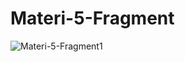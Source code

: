 # Materi-5-Fragment
![Materi-5-Fragment1](https://user-images.githubusercontent.com/62680911/109179369-65c68c80-77bc-11eb-8d5d-698a1a79b515.jpg)

